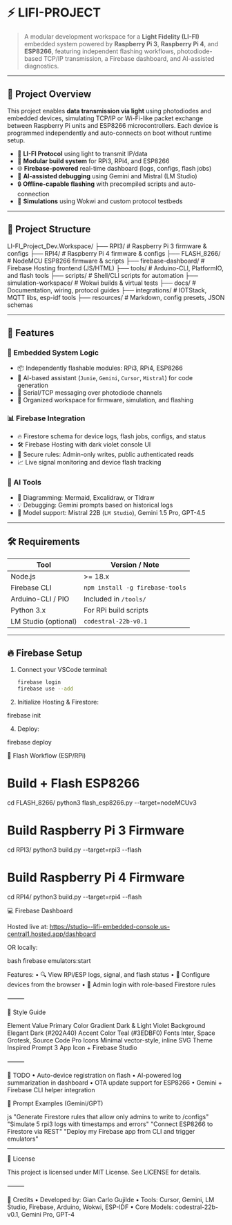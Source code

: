 # ⚡️ LIFI-PROJECT

> A modular development workspace for a **Light Fidelity (LI-FI)** embedded system powered by **Raspberry Pi 3**, **Raspberry Pi 4**, and **ESP8266**, featuring independent flashing workflows, photodiode-based TCP/IP transmission, a Firebase dashboard, and AI-assisted diagnostics.

---

## 📡 Project Overview

This project enables **data transmission via light** using photodiodes and embedded devices, simulating TCP/IP or Wi-Fi-like packet exchange between Raspberry Pi units and ESP8266 microcontrollers. Each device is programmed independently and auto-connects on boot without runtime setup.

- 🔦 **LI-FI Protocol** using light to transmit IP/data
- 🧱 **Modular build system** for RPi3, RPi4, and ESP8266
- 🌐 **Firebase-powered** real-time dashboard (logs, configs, flash jobs)
- 🤖 **AI-assisted debugging** using Gemini and Mistral (LM Studio)
- 🔒 **Offline-capable flashing** with precompiled scripts and auto-connection
- 🧪 **Simulations** using Wokwi and custom protocol testbeds

---

## 📁 Project Structure

LI-FI_Project_Dev.Workspace/
├── RPI3/                  # Raspberry Pi 3 firmware & configs
├── RPI4/                  # Raspberry Pi 4 firmware & configs
├── FLASH_8266/            # NodeMCU ESP8266 firmware & scripts
├── firebase-dashboard/    # Firebase Hosting frontend (JS/HTML)
├── tools/                 # Arduino-CLI, PlatformIO, and flash tools
├── scripts/               # Shell/CLI scripts for automation
├── simulation-workspace/  # Wokwi builds & virtual tests
├── docs/                  # Documentation, wiring, protocol guides
├── integrations/          # IOTStack, MQTT libs, esp-idf tools
├── resources/             # Markdown, config presets, JSON schemas

---

## 🚀 Features

### 🔧 Embedded System Logic
- 📦 Independently flashable modules: RPi3, RPi4, ESP8266
- 🧠 AI-based assistant (`Junie`, `Gemini`, `Cursor`, `Mistral`) for code generation
- 🔄 Serial/TCP messaging over photodiode channels
- 📂 Organized workspace for firmware, simulation, and flashing

### 📊 Firebase Integration
- 🔥 Firestore schema for device logs, flash jobs, configs, and status
- 🛠️ Firebase Hosting with dark violet console UI
- 🧪 Secure rules: Admin-only writes, public authenticated reads
- 📈 Live signal monitoring and device flash tracking

### 🧠 AI Tools
- 🎨 Diagramming: Mermaid, Excalidraw, or Tldraw
- 💡 Debugging: Gemini prompts based on historical logs
- 🤖 Model support: Mistral 22B (`LM Studio`), Gemini 1.5 Pro, GPT-4.5

---

## 🛠️ Requirements

| Tool                | Version / Note                    |
|---------------------|-----------------------------------|
| Node.js             | >= 18.x                           |
| Firebase CLI        | `npm install -g firebase-tools`   |
| Arduino-CLI / PIO   | Included in `/tools/`             |
| Python 3.x          | For RPi build scripts             |
| LM Studio (optional)| `codestral-22b-v0.1`              |

---

## 🔥 Firebase Setup

1. Connect your VSCode terminal:
   ```bash
   firebase login
   firebase use --add

2.	Initialize Hosting & Firestore:
   
   firebase init
  	
4.	Deploy:

   firebase deploy

🧪 Flash Workflow (ESP/RPi)

# Build + Flash ESP8266
cd FLASH_8266/
python3 flash_esp8266.py --target=nodeMCUv3

# Build Raspberry Pi 3 Firmware
cd RPI3/
python3 build.py --target=rpi3 --flash

# Build Raspberry Pi 4 Firmware
cd RPI4/
python3 build.py --target=rpi4 --flash

💻 Firebase Dashboard

Hosted live at:
https://studio--lifi-embedded-console.us-central1.hosted.app/dashboard

OR locally:

bash
firebase emulators:start

Features:
	•	🔍 View RPi/ESP logs, signal, and flash status
	•	📡 Configure devices from the browser
	•	🔐 Admin login with role-based Firestore rules

⸻

🎨 Style Guide

Element              Value
Primary Color        Gradient Dark & Light Violet
Background           Elegant Dark (#202A40)
Accent Color         Teal (#3EDBF0)
Fonts                Inter, Space Grotesk, Source Code Pro
Icons                Minimal vector-style, inline SVG
Theme Inspired       Prompt 3 App Icon + Firebase Studio

⸻

📌 TODO
	•	Auto-device registration on flash
	•	AI-powered log summarization in dashboard
	•	OTA update support for ESP8266
	•	Gemini + Firebase CLI helper integration

🧠 Prompt Examples (Gemini/GPT)

js
"Generate Firestore rules that allow only admins to write to /configs"
"Simulate 5 rpi3 logs with timestamps and errors"
"Connect ESP8266 to Firestore via REST"
"Deploy my Firebase app from CLI and trigger emulators"

-------------------------------------------------------
📜 License

This project is licensed under MIT License. See LICENSE for details.

⸻

🙌 Credits
	•	Developed by: Gian Carlo Gujilde
	•	Tools: Cursor, Gemini, LM Studio, Firebase, Arduino, Wokwi, ESP-IDF
	•	Core Models: codestral-22b-v0.1, Gemini Pro, GPT-4
